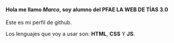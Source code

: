 #### Hola me llamo **_Marco_**, soy alumno del PFAE LA WEB DE TÍAS 3.0

Este es mi perfil de github.

Los lenguajes que voy a usar son: **HTML**, **CSS** Y **JS**.
